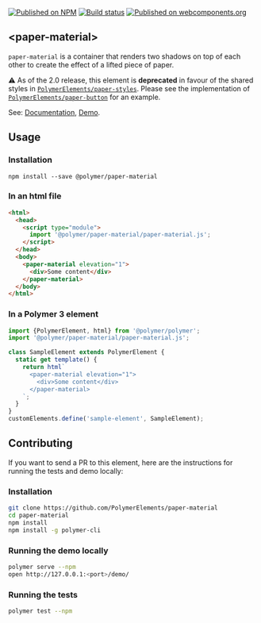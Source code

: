 [![Published on NPM](https://img.shields.io/npm/v/@polymer/paper-material.svg)](https://www.npmjs.com/package/@polymer/paper-material)
[![Build status](https://travis-ci.org/PolymerElements/paper-material.svg?branch=master)](https://travis-ci.org/PolymerElements/paper-material)
[![Published on webcomponents.org](https://img.shields.io/badge/webcomponents.org-published-blue.svg)](https://webcomponents.org/element/@polymer/paper-material)

## &lt;paper-material&gt;
`paper-material` is a container that renders two shadows on top of each other to
create the effect of a lifted piece of paper.

⚠️ As of the 2.0 release, this element is **deprecated** in favour of the shared styles in [`PolymerElements/paper-styles`](https://github.com/PolymerElements/paper-styles/blob/master/element-styles/paper-material-styles.html). Please see the implementation of [`PolymerElements/paper-button`](https://github.com/PolymerElements/paper-button/blob/master/paper-button.html#L114) for an example.

See: [Documentation](https://www.webcomponents.org/element/@polymer/paper-material),
  [Demo](https://www.webcomponents.org/element/@polymer/paper-material/demo/demo/index.html).

## Usage

### Installation
```
npm install --save @polymer/paper-material
```

### In an html file
```html
<html>
  <head>
    <script type="module">
      import '@polymer/paper-material/paper-material.js';
    </script>
  </head>
  <body>
    <paper-material elevation="1">
      <div>Some content</div>
    </paper-material>
  </body>
</html>
```
### In a Polymer 3 element
```js
import {PolymerElement, html} from '@polymer/polymer';
import '@polymer/paper-material/paper-material.js';

class SampleElement extends PolymerElement {
  static get template() {
    return html`
      <paper-material elevation="1">
        <div>Some content</div>
      </paper-material>
    `;
  }
}
customElements.define('sample-element', SampleElement);
```

## Contributing
If you want to send a PR to this element, here are
the instructions for running the tests and demo locally:

### Installation
```sh
git clone https://github.com/PolymerElements/paper-material
cd paper-material
npm install
npm install -g polymer-cli
```

### Running the demo locally
```sh
polymer serve --npm
open http://127.0.0.1:<port>/demo/
```

### Running the tests
```sh
polymer test --npm
```
